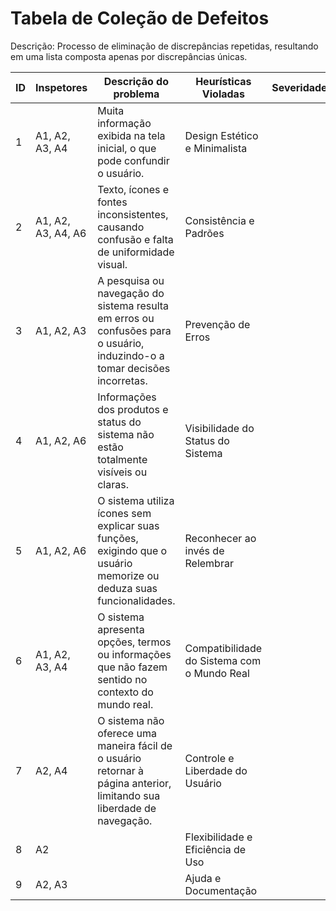 # Tabela de Coleção de Defeitos

Descrição: Processo de eliminação de discrepâncias repetidas, resultando em uma lista composta apenas por discrepâncias únicas.

| ID | Inspetores | Descrição do problema |          Heurísticas Violadas                    | Severidade |
|----|----------------|-----------------------|--------------------------------------------------|------------|
|  1 | A1, A2, A3, A4 |            Muita informação exibida na tela inicial, o que pode confundir o usuário.           |       Design Estético e Minimalista              |            |
|  2 |       A1, A2, A3, A4, A6     |           Texto, ícones e fontes inconsistentes, causando confusão e falta de uniformidade visual.            |       Consistência e Padrões                     |            |    
|  3 |      A1, A2, A3      |            A pesquisa ou navegação do sistema resulta em erros ou confusões para o usuário, induzindo-o a tomar decisões incorretas.           |       Prevenção de Erros                         |            |       
|  4 |      A1, A2, A6      |          	Informações dos produtos e status do sistema não estão totalmente visíveis ou claras.             |       Visibilidade do Status do Sistema          |            |    
|  5 |      A1, A2, A6      |         O sistema utiliza ícones sem explicar suas funções, exigindo que o usuário memorize ou deduza suas funcionalidades.              |       Reconhecer ao invés de Relembrar           |            |      
|  6 |         	A1, A2, A3, A4   |         O sistema apresenta opções, termos ou informações que não fazem sentido no contexto do mundo real.              |       Compatibilidade do Sistema com o Mundo Real|            |      
|  7 |        A2, A4    |         	O sistema não oferece uma maneira fácil de o usuário retornar à página anterior, limitando sua liberdade de navegação.              |       Controle e Liberdade do Usuário            |            |      
|  8 |      A2      |                       |       Flexibilidade e Eficiência de Uso          |            |      
|  9 |        A2, A3    |                       |      Ajuda e Documentação                        |            |      

